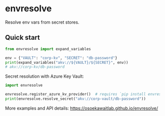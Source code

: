 # envresolve
Resolve env vars from secret stores.

## Quick start

```python
from envresolve import expand_variables

env = {"VAULT": "corp-kv", "SECRET": "db-password"}
print(expand_variables("akv://${VAULT}/${SECRET}", env))
# akv://corp-kv/db-password
```

Secret resolution with Azure Key Vault:

```python
import envresolve

envresolve.register_azure_kv_provider()  # requires `pip install envresolve[azure]`
print(envresolve.resolve_secret("akv://corp-vault/db-password"))
```

More examples and API details: https://osoekawaitlab.github.io/envresolve/
